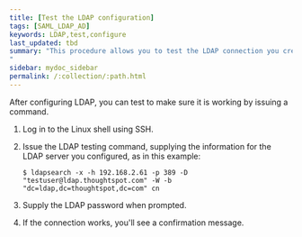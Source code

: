 ```yaml
---
title: [Test the LDAP configuration]
tags: [SAML_LDAP_AD]
keywords: LDAP,test,configure
last_updated: tbd
summary: "This procedure allows you to test the LDAP connection you created.
"
sidebar: mydoc_sidebar
permalink: /:collection/:path.html
---
```

After configuring LDAP, you can test to make sure it is working by issuing a command.

1. Log in to the Linux shell using SSH.
2. Issue the LDAP testing command, supplying the information for the LDAP server you configured, as in this example:

    ```
    $ ldapsearch -x -h 192.168.2.61 -p 389 -D "testuser@ldap.thoughtspot.com" -W -b "dc=ldap,dc=thoughtspot,dc=com" cn
    ```

3. Supply the LDAP password when prompted.
4. If the connection works, you'll see a confirmation message.
